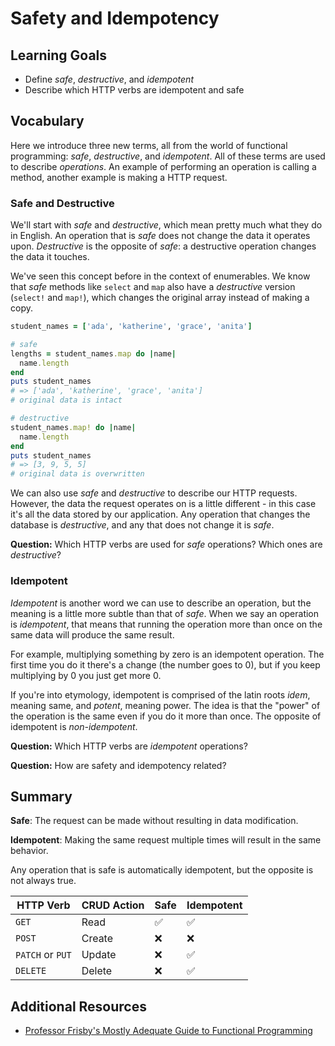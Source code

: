 # Safety and Idempotency

## Learning Goals

- Define _safe_, _destructive_, and _idempotent_
- Describe which HTTP verbs are idempotent and safe

## Vocabulary

Here we introduce three new terms, all from the world of functional programming: _safe_, _destructive_, and _idempotent_. All of these terms are used to describe _operations_. An example of performing an operation is calling a method, another example is making a HTTP request.

### Safe and Destructive

We'll start with _safe_ and _destructive_, which mean pretty much what they do in English. An operation that is _safe_ does not change the data it operates upon. _Destructive_ is the opposite of _safe_: a destructive operation changes the data it touches.

We've seen this concept before in the context of enumerables. We know that _safe_ methods like `select` and `map` also have a _destructive_ version (`select!` and `map!`), which changes the original array instead of making a copy.

```ruby
student_names = ['ada', 'katherine', 'grace', 'anita']

# safe
lengths = student_names.map do |name|
  name.length
end
puts student_names
# => ['ada', 'katherine', 'grace', 'anita']
# original data is intact

# destructive
student_names.map! do |name|
  name.length
end
puts student_names
# => [3, 9, 5, 5]
# original data is overwritten
```

We can also use _safe_ and _destructive_ to describe our HTTP requests. However, the data the request operates on is a little different - in this case it's all the data stored by our application. Any operation that changes the database is _destructive_, and any that does not change it is _safe_.

**Question:** Which HTTP verbs are used for _safe_ operations? Which ones are _destructive_?

### Idempotent

_Idempotent_ is another word we can use to describe an operation, but the meaning is a little more subtle than that of _safe_. When we say an operation is _idempotent_, that means that running the operation more than once on the same data will produce the same result.

For example, multiplying something by zero is an idempotent operation. The first time you do it there's a change (the number goes to 0), but if you keep multiplying by 0 you just get more 0.

If you're into etymology, idempotent is comprised of the latin roots _idem_, meaning same, and _potent_, meaning power. The idea is that the "power" of the operation is the same even if you do it more than once. The opposite of idempotent is _non-idempotent_.

**Question:** Which HTTP verbs are _idempotent_ operations?

**Question:** How are safety and idempotency related?

## Summary

**Safe**: The request can be made without resulting in data modification.

**Idempotent**: Making the same request multiple times will result in the same behavior.

Any operation that is safe is automatically idempotent, but the opposite is not always true.

| HTTP Verb | CRUD Action | Safe | Idempotent |
|-----------|-------------|------|------------|
| `GET`     | Read        | ✅  | ✅        |
| `POST`    | Create      | ❌   | ❌         |
| `PATCH` or `PUT` | Update | ❌ | ✅        |
| `DELETE`  | Delete      | ❌   | ✅        |

## Additional Resources

- [Professor Frisby's Mostly Adequate Guide to Functional Programming](https://mostly-adequate.gitbooks.io/mostly-adequate-guide/)
